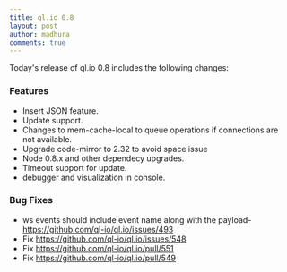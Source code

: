 ```yaml
---
title: ql.io 0.8
layout: post
author: madhura
comments: true
---
```


Today's release of ql.io 0.8 includes the following changes:

### Features

* Insert JSON feature.
* Update support.
* Changes to mem-cache-local to queue operations if connections are not available.
* Upgrade code-mirror to 2.32 to avoid space issue
* Node 0.8.x and other dependecy upgrades.
* Timeout support for update.
* debugger and visualization in console.


### Bug Fixes

* ws events should include event name along with the payload- https://github.com/ql-io/ql.io/issues/493
* Fix https://github.com/ql-io/ql.io/issues/548
* Fix https://github.com/ql-io/ql.io/pull/551
* Fix https://github.com/ql-io/ql.io/pull/549